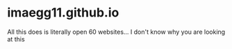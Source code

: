 # imaegg11.github.io
All this does is literally open 60 websites... I don't know why you are looking at this
